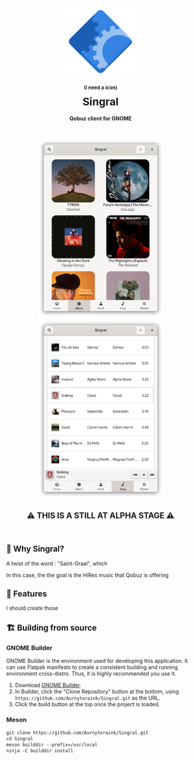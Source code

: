 <h1 align="center">
  <img src="data/icons/logo/com.github.Aurnytoraink.Singral.svg" alt="Singral" width="192" height="192"/><br>
  <p style="font-size: small;">(I need a icon)</p>
  Singral
</h1>

<p align="center"><strong>Qobuz client for GNOME</strong></p>

<br>


<p align="center">
  <img src="screenshots/album.png" height="480" alt="Album"/>
  <img src="screenshots/songs.png" height="480" alt="Music"/>
</p>

<h2 align="center">⚠️ THIS IS A STILL AT ALPHA STAGE ⚠️</h2>

<br>

## 🎵 Why Singral?
A twist of the word : "Saint-Graal", which

In this case, the the goal is the HiRes music that Qobuz is offering

## 🧪 Features

I should create those

## 🏗️ Building from source

### GNOME Builder
GNOME Builder is the environment used for developing this application. 
It can use Flatpak manifests to create a consistent building and running 
environment cross-distro. Thus, it is highly recommended you use it.

1. Download [GNOME Builder](https://flathub.org/apps/details/org.gnome.Builder).
2. In Builder, click the "Clone Repository" button at the bottom, using `https://github.com/Aurnytoraink/Singral.git` as the URL.
3. Click the build button at the top once the project is loaded.

### Meson
```
git clone https://github.com/Aurnytoraink/Singral.git
cd Singral
meson builddir --prefix=/usr/local
ninja -C builddir install
```
